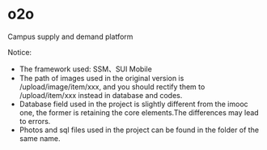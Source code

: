 # o2o
Campus supply and demand platform

Notice: 
* The framework used: SSM、SUI Mobile
* The path of images used in the original version is /upload/image/item/xxx, 
and you should rectify them to /upload/item/xxx instead in database and codes.
* Database field used in the project is slightly different from the imooc one, 
the former is retaining the core elements.The differences may lead to errors.
* Photos and sql files used in the project can be found in the folder of the same name.

